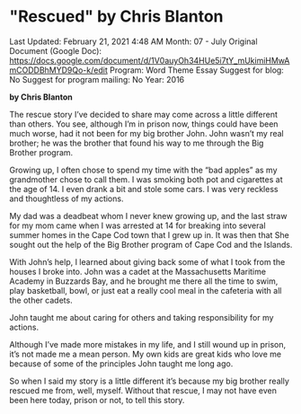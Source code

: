 # "Rescued" by Chris Blanton

Last Updated: February 21, 2021 4:48 AM
Month: 07 - July
Original Document (Google Doc): https://docs.google.com/document/d/1V0auyOh34HUe5i7tY_mUkimiHMwAmCODDBhMYD9Qo-k/edit
Program: Word Theme Essay
Suggest for blog: No
Suggest for program mailing: No
Year: 2016

**by Chris Blanton**

The rescue story I’ve decided to share may come across a little different than others. You see, although I’m in prison now, things could have been much worse, had it not been for my big brother John. John wasn’t my real brother; he was the brother that found his way to me through the Big Brother program.

Growing up, I often chose to spend my time with the “bad apples” as my grandmother chose to call them. I was smoking both pot and cigarettes at the age of 14. I even drank a bit and stole some cars. I was very reckless and thoughtless of my actions.

My dad was a deadbeat whom I never knew growing up, and the last straw for my mom came when I was arrested at 14 for breaking into several summer homes in the Cape Cod town that I grew up in. It was then that She sought out the help of the Big Brother program of Cape Cod and the Islands.

With John’s help, I learned about giving back some of what I took from the houses I broke into. John was a cadet at the Massachusetts Maritime Academy in Buzzards Bay, and he brought me there all the time to swim, play basketball, bowl, or just eat a really cool meal in the cafeteria with all the other cadets.

John taught me about caring for others and taking responsibility for my actions.

Although I’ve made more mistakes in my life, and I still wound up in prison, it’s not made me a mean person. My own kids are great kids who love me because of some of the principles John taught me long ago.

So when I said my story is a little different it’s because my big brother really rescued me from, well, myself. Without that rescue, I may not have even been here today, prison or not, to tell this story.